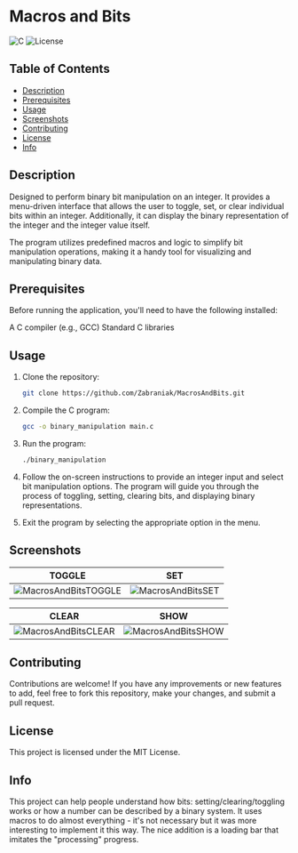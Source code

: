 # Macros and Bits

![C](https://img.shields.io/badge/C-v3.7%2B-blue)
![License](https://img.shields.io/badge/license-MIT-green)

## Table of Contents

- [Description](#description)
- [Prerequisites](#prerequisites)
- [Usage](#usage)
- [Screenshots](#screenshots)
- [Contributing](#contributing)
- [License](#license)
- [Info](#info)

## Description

Designed to perform binary bit manipulation on an integer. It provides a menu-driven interface that allows the user to toggle, set, or clear individual bits within an integer. Additionally, it can display the binary representation of the integer and the integer value itself.

The program utilizes predefined macros and logic to simplify bit manipulation operations, making it a handy tool for visualizing and manipulating binary data.

## Prerequisites

Before running the application, you'll need to have the following installed:

A C compiler (e.g., GCC)
Standard C libraries

## Usage

1. Clone the repository:

   ```sh
   git clone https://github.com/Zabraniak/MacrosAndBits.git

2. Compile the C program:

   ```sh
   gcc -o binary_manipulation main.c

3. Run the program:

   ```sh
   ./binary_manipulation

4. Follow the on-screen instructions to provide an integer input and select bit manipulation options. The program will guide you through the process of toggling, setting, clearing bits, and displaying binary representations.

5. Exit the program by selecting the appropriate option in the menu.

## Screenshots

| TOGGLE | SET |
| ----- | ----- |
| ![MacrosAndBitsTOGGLE](https://i.imgur.com/Av8bX1r.png) | ![MacrosAndBitsSET](https://i.imgur.com/iEhqK39.png) |

| CLEAR | SHOW |
| ----- | ----- |
| ![MacrosAndBitsCLEAR](https://i.imgur.com/3PeCzJP.png) | ![MacrosAndBitsSHOW](https://i.imgur.com/9nt2qua.png) |

## Contributing
Contributions are welcome! If you have any improvements or new features to add, feel free to fork this repository, make your changes, and submit a pull request.

## License
This project is licensed under the MIT License.

## Info
This project can help people understand how bits: setting/clearing/toggling works or how a number can be described by a binary system. It uses macros to do almost everything - it's not necessary but it was more interesting to implement it this way. The nice addition is a loading bar that imitates the "processing" progress.
